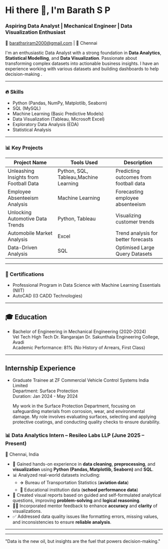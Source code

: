 # Hi there 👋, I'm Barath S P

### Aspiring Data Analyst | Mechanical Engineer | Data Visualization Enthusiast

 📧 barathsriram2000@gmail.com | 📍 Chennai

I'm an enthusiastic Data Analyst with a strong foundation in **Data Analytics**, **Statistical Modelling**, and **Data Visualization**. Passionate about transforming complex datasets into actionable business insights. I have an  experience working with various datasets and building dashboards to help decision-making .


---

### 🔥 Skills
- Python (Pandas, NumPy, Matplotlib, Seaborn)
- SQL (MySQL)
- Machine Learning (Basic Predictive Models)
- Data Visualization (Tableau, Microsoft Excel)
- Exploratory Data Analysis (EDA)
- Statistical Analysis

---

### 📊 Key Projects
| Project Name                          | Tools Used       | Description                           |
|----------------------------------------|-----------------|---------------------------------------|
| Unleashing Insights from Football Data | Python, SQL, Tableau,Machine Learning| Predicting outcomes from football data |
| Employee Absenteeism Analysis        | Machine Learning | Forecasting employee absenteeism      |
| Unlocking Automotive Data Trends     | Python, Tableau  | Visualizing customer trends           |
| Automobile Market Analysis           | Excel           | Trend analysis for better forecasts   |
| Data-Driven Analysis                 | SQL             | Optimised Large Query Datasets        |

---

### 🎯 Certifications
- Professional Program in Data Science with Machine Learning Essentials (NIIT)
- AutoCAD (I3 CADD Technologies)

---
## 🎓 Education
- Bachelor of Engineering in Mechanical Engineering (2020-2024)  
  Vel Tech High Tech Dr. Rangarajan Dr. Sakunthala Engineering College, Avadi  
  Academic Performance: 81% (No History of Arrears, First Class)

---
## Internship Experience
- Graduate Trainee at ZF Commercial Vehicle Control Systems India Limited  
  Department: Surface Protection  
  Duration: Jan 2024 - May 2024

  My work in the Surface Protection Department, focusing on safeguarding materials from corrosion, wear, and environmental damage.
  My role involves evaluating surfaces, selecting and applying protective coatings, and conducting quality checks to ensure durability.


### 📊 Data Analytics Intern – Resileo Labs LLP (June 2025 – Present)
📍 Chennai, India

- 🧹 Gained hands-on experience in **data cleaning**, **preprocessing**, and **visualization** using **Python (Pandas, Matplotlib, Seaborn)** and **SQL**.
- 📊 Analyzed real-world datasets including:
  - ✈️ Bureau of Transportation Statistics (**aviation data**)
  - 🏫 Educational institution data (**school performance data**)
- 🧠 Created visual reports based on guided and self-formulated analytical questions, improving **problem-solving** and **logical reasoning**.
- 🧑‍🏫 Incorporated mentor feedback to enhance **accuracy** and **clarity** of visualizations.
- ✅ Addressed data quality issues like formatting errors, missing values, and inconsistencies to ensure **reliable analysis**.
---

---
"Data is the new oil, but insights are the fuel that powers decision-making."
```

